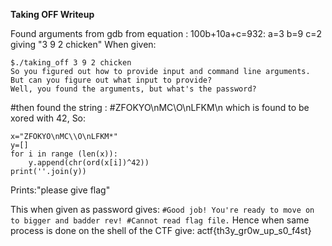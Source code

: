 **Taking OFF Writeup**

Found arguments from gdb from equation :
100b+10a+c=932:
a=3
b=9
c=2
giving "3 9 2 chicken"
When given:
```
$./taking_off 3 9 2 chicken
So you figured out how to provide input and command line arguments.
But can you figure out what input to provide?
Well, you found the arguments, but what's the password?
```

#then found the string :
#ZFOKYO\nMC\\O\nLFKM\n which is found to be xored with 42,
So:
```
x="ZFOKYO\nMC\\O\nLFKM*"
y=[]
for i in range (len(x)):
	y.append(chr(ord(x[i])^42))
print(''.join(y))
```
Prints:"please give flag"

This when given as password gives:
``
#Good job! You're ready to move on to bigger and badder rev!
#Cannot read flag file.
``
Hence when same process is done on the shell of the CTF give:
actf{th3y_gr0w_up_s0_f4st}
